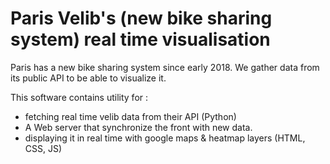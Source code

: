 # Paris Velib's (new bike sharing system) real time visualisation

Paris has a new bike sharing system since early 2018. We gather data from its public API to be able to visualize it.

This software contains utility for :
- fetching real time velib data from their API (Python)
- A Web server that synchronize the front with new data.
- displaying it in real time with google maps & heatmap layers (HTML, CSS, JS)
